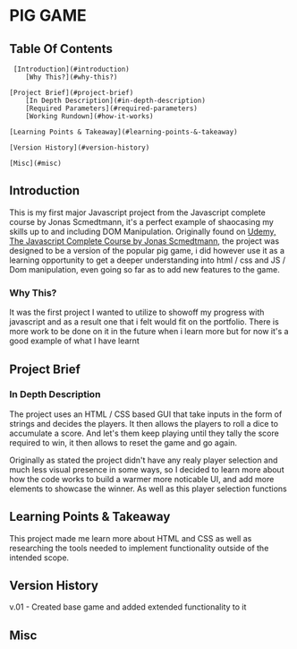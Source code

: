 # PIG GAME

## Table Of Contents

     [Introduction](#introduction)
        [Why This?](#why-this?)

    [Project Brief](#project-brief)
        [In Depth Description](#in-depth-description)
        [Required Parameters](#required-parameters)
        [Working Rundown](#how-it-works)

    [Learning Points & Takeaway](#learning-points-&-takeaway)

    [Version History](#version-history)

    [Misc](#misc)

## Introduction

This is my first major Javascript project from the Javascript complete course by Jonas Scmedtmann, it's a perfect example of shaocasing my skills up to and including DOM Manipulation. Originally found on [Udemy, The Javascript Complete Course by Jonas Scmedtmann](https://www.udemy.com/course/the-complete-javascript-course/),
the project was designed to be a version of the popular pig game, i did however use it as a learning opportunity to get a deeper understanding into html / css and JS / Dom manipulation, even going so far as to add new features to the game.

### Why This?

It was the first project I wanted to utilize to showoff my progress with javascript and as a result one that i felt would fit on the portfolio. There is more work to be done on it in the future when i learn more but for now it's a good example of what I have learnt

## Project Brief

### In Depth Description

The project uses an HTML / CSS based GUI that take inputs in the form of strings and decides the players. It then allows the players to roll a dice to accumulate a score. And let's them keep playing until they tally the score required to win, it then allows to reset the game and go again.

Originally as stated the project didn't have any realy player selection and much less visual presence in some ways, so I decided to learn more about how the code works to build a warmer more noticable UI, and add more elements to showcase the winner. As well as this player selection functions

## Learning Points & Takeaway

This project made me learn more about HTML and CSS as well as researching the tools needed to implement functionality outside of the intended scope.

## Version History

v.01 - Created base game and added extended functionality to it

## Misc
